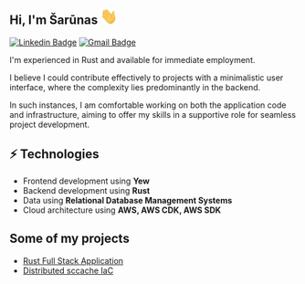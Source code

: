 <h2> Hi, I'm Šarūnas <img src="https://raw.githubusercontent.com/ABSphreak/ABSphreak/master/gifs/Hi.gif" width="30px"> </h2>

[![Linkedin Badge](https://img.shields.io/badge/-sarunasgincas-blue?style=flat-square&logo=Linkedin&logoColor=white&link=https://www.linkedin.com/in/sarunas-gincas-a91676211/)](https://www.linkedin.com/in/sarunas-gincas-a91676211/) 
[![Gmail Badge](https://img.shields.io/badge/-sarunas.gincas@gmail.com-c14438?style=flat-square&logo=Gmail&logoColor=white&link=mailto:sarunas.gincas@gmail.com)](mailto:sarunas.gincas@gmail.com)

I'm experienced in Rust and available for immediate employment.

I believe I could contribute effectively to projects with a minimalistic user interface, where the complexity lies predominantly in the backend. 

In such instances, I am comfortable working on both the application code and infrastructure, aiming to offer my skills in a supportive role for seamless project development.

## ⚡ Technologies
- Frontend development using **Yew**
- Backend development using **Rust**
- Data using **Relational Database Management Systems**
- Cloud architecture using **AWS, AWS CDK, AWS SDK**

## Some of my projects
- [Rust Full Stack Application](https://github.com/Saruniks/cdk-rust-full-stack-app)
- [Distributed sccache IaC](https://github.com/Saruniks/sccache-dist-cdktf)
